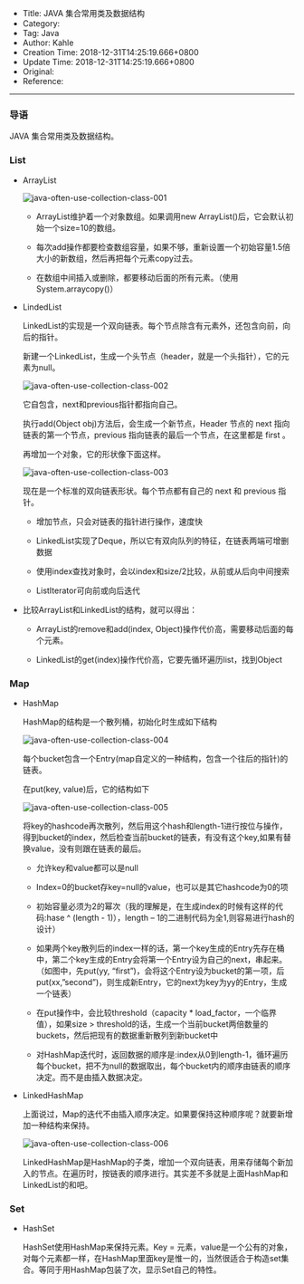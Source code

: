 - Title: JAVA 集合常用类及数据结构
- Category:
- Tag: Java
- Author: Kahle
- Creation Time: 2018-12-31T14:25:19.666+0800
- Update Time: 2018-12-31T14:25:19.666+0800
- Original:
- Reference:

---


### 导语

JAVA 集合常用类及数据结构。


### List 

- ArrayList

    ![java-often-use-collection-class-001](java-often-use-collection-class-image-001.png)

    - ArrayList维护着一个对象数组。如果调用new ArrayList()后，它会默认初始一个size=10的数组。

    - 每次add操作都要检查数组容量，如果不够，重新设置一个初始容量1.5倍大小的新数组，然后再把每个元素copy过去。

    - 在数组中间插入或删除，都要移动后面的所有元素。（使用System.arraycopy()） 

- LindedList

    LinkedList的实现是一个双向链表。每个节点除含有元素外，还包含向前，向后的指针。

    新建一个LinkedList，生成一个头节点（header，就是一个头指针），它的元素为null。

    ![java-often-use-collection-class-002](java-often-use-collection-class-image-002.png)

    它自包含，next和previous指针都指向自己。 

    执行add(Object obj)方法后，会生成一个新节点，Header 节点的 next 指向链表的第一个节点，previous 指向链表的最后一个节点，在这里都是 first 。 

    再增加一个对象，它的形状像下面这样。 

    ![java-often-use-collection-class-003](java-often-use-collection-class-image-003.png)

    现在是一个标准的双向链表形状。每个节点都有自己的 next 和 previous 指针。 

    - 增加节点，只会对链表的指针进行操作，速度快

    - LinkedList实现了Deque，所以它有双向队列的特征，在链表两端可增删数据

    - 使用index查找对象时，会以index和size/2比较，从前或从后向中间搜索

    - ListIterator可向前或向后迭代

- 比较ArrayList和LinkedList的结构，就可以得出：

    - ArrayList的remove和add(index, Object)操作代价高，需要移动后面的每个元素。

    - LinkedList的get(index)操作代价高，它要先循环遍历list，找到Object


### Map

- HashMap

    HashMap的结构是一个散列桶，初始化时生成如下结构

    ![java-often-use-collection-class-004](java-often-use-collection-class-image-004.jpeg)

    每个bucket包含一个Entry(map自定义的一种结构，包含一个往后的指针)的链表。

    在put(key, value)后，它的结构如下

    ![java-often-use-collection-class-005](java-often-use-collection-class-image-005.png)

    将key的hashcode再次散列，然后用这个hash和length-1进行按位与操作，得到bucket的index，然后检查当前bucket的链表，有没有这个key,如果有替换value，没有则跟在链表的最后。

    - 允许key和value都可以是null

    - Index=0的bucket存key=null的value，也可以是其它hashcode为0的项

    - 初始容量必须为2的幂次（我的理解是，在生成index的时候有这样的代码:hase ^ (length - 1)），length – 1的二进制代码为全1,则容易进行hash的设计）

    - 如果两个key散列后的index一样的话，第一个key生成的Entry先存在桶中，第二个key生成的Entry会将第一个Entry设为自己的next，串起来。（如图中，先put(yy, “first”)，会将这个Entry设为bucket的第一项，后put(xx,”second”)，则生成新Entry，它的next为key为yy的Entry，生成一个链表）

    - 在put操作中，会比较threshold（capacity * load_factor，一个临界值），如果size > threshold的话，生成一个当前bucket两倍数量的buckets，然后把现有的数据重新散列到新bucket中

    - 对HashMap迭代时，返回数据的顺序是:index从0到length-1，循环遍历每个bucket，把不为null的数据取出，每个bucket内的顺序由链表的顺序决定。而不是由插入数据决定。 

- LinkedHashMap

    上面说过，Map的迭代不由插入顺序决定。如果要保持这种顺序呢？就要新增加一种结构来保持。

    ![java-often-use-collection-class-006](java-often-use-collection-class-image-006.jpeg)

    LinkedHashMap是HashMap的子类，增加一个双向链表，用来存储每个新加入的节点。在遍历时，按链表的顺序进行。其实差不多就是上面HashMap和LinkedList的和吧。


### Set

- HashSet

    HashSet使用HashMap来保持元素。Key = 元素，value是一个公有的对象，对每个元素都一样，在HashMap里面key是惟一的，当然很适合于构造set集合。等同于用HashMap包装了次，显示Set自己的特性。


